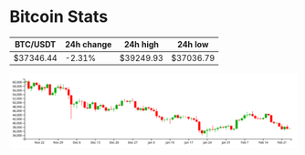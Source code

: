 # Bitcoin Stats

BTC/USDT|24h change|24h high|24h low|
|---|---|---|---|
|$37346.44|-2.31%|$39249.93|$37036.79|

<img src="./chart.svg">
